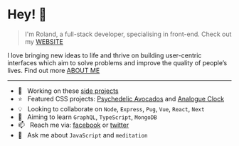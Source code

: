# Hey! 👋

> I'm Roland, a full-stack developer, specialising in front-end. Check out my [WEBSITE](https://rolandlevy.co.uk/)

I love bringing new ideas to life and thrive on building user-centric interfaces which aim to solve problems and improve the quality of people’s lives. Find out more [ABOUT ME](https://rolandlevy.co.uk/#about)
___

+ 🚀  &nbsp; Working on these [side projects](https://rolandlevy.co.uk/#projects)
+ ⭐️  &nbsp; Featured CSS projects: [Psychedelic Avocados](https://github.com/rolandjlevy/css-hypnotic-wave-of-psychedelic-avocados) and [Analogue Clock](https://github.com/rolandjlevy/css-analogue-clock/)
+ 💡  &nbsp; Looking to collaborate on `Node`, `Express`, `Pug`, `Vue`, `React`, `Next`
+ 🎯  &nbsp; Aiming to learn  `GraphQL`, `TypeScript`, `MongoDB`
+ 📫  &nbsp; Reach me via: [facebook](https://www.facebook.com/rolandjlevy) or [twitter](https://twitter.com/rolandjlevy)
+ 💬  &nbsp; Ask me about `JavaScript` and `meditation`
